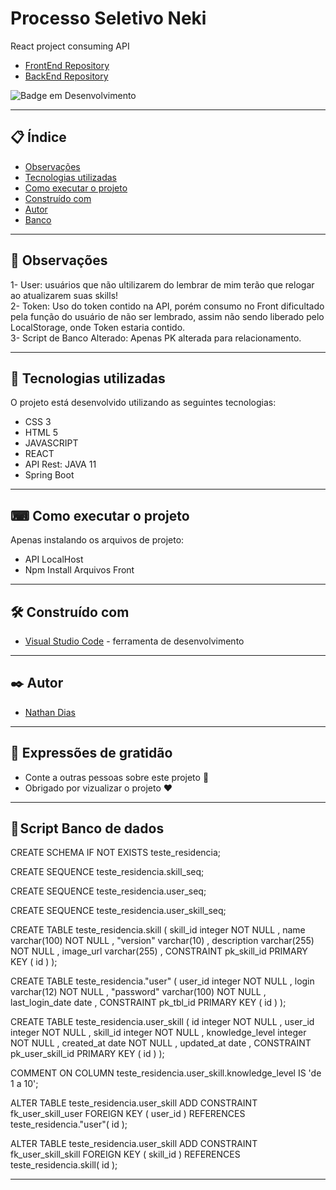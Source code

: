 # Processo Seletivo Neki
React project consuming API

* [FrontEnd Repository](https://github.com/nathanfdias/SeletivoNekiFront/) 
* [BackEnd Repository](https://github.com/nathanfdias/SeletivoNekiBack/) 

![Badge em Desenvolvimento](https://img.shields.io/static/v1?label=STATUS&message=FINALIZADO&color=GREEN&style=for-the-badge)
 
--- 

## 📋 Índice

- [Observações](#-observações)
- [Tecnologias utilizadas](#-tecnologias-utilizadas)
- [Como executar o projeto](#-como-executar-o-projeto)
- [Construído com](#%EF%B8%8F-construído-com)
- [Autor](#%EF%B8%8F-autor)
- [Banco](#%EF%B8%8F-autor)

---

## 🚀 Observações

1- User: usuários que não ultilizarem do lembrar de mim terão que relogar ao atualizarem suas skills!</br>
2- Token: Uso do token contido na API, porém consumo no Front dificultado pela função do usuário de não ser lembrado, assim não sendo liberado pelo LocalStorage, onde Token estaria contido.</br>
3- Script de Banco Alterado: Apenas PK alterada para relacionamento.</br>


--- 

## 🚀 Tecnologias utilizadas

O projeto está desenvolvido utilizando as seguintes tecnologias:

- CSS 3
- HTML 5
- JAVASCRIPT
- REACT
- API Rest: JAVA 11
- Spring Boot

--- 

## ⌨ Como executar o projeto

Apenas instalando os arquivos de projeto:
  - API LocalHost
  - Npm Install Arquivos Front

--- 

## 🛠️ Construído com

* [Visual Studio Code](https://code.visualstudio.com/) - ferramenta de desenvolvimento

--- 

## ✒️ Autor

  * [Nathan Dias](https://github.com/nathanfdias/) 

--- 
 
## 🎁 Expressões de gratidão

* Conte a outras pessoas sobre este projeto 📢
* Obrigado por vizualizar o projeto ❤️

--- 

## 👾 Script Banco de dados

CREATE SCHEMA IF NOT EXISTS teste_residencia;

CREATE SEQUENCE teste_residencia.skill_seq;

CREATE SEQUENCE teste_residencia.user_seq;

CREATE SEQUENCE teste_residencia.user_skill_seq;

CREATE  TABLE teste_residencia.skill ( 
	skill_id                   integer  NOT NULL ,
	name                 varchar(100)  NOT NULL ,
	"version"            varchar(10)   ,
	description          varchar(255)  NOT NULL ,
	image_url            varchar(255)   ,
	CONSTRAINT pk_skill_id PRIMARY KEY ( id )
 );

CREATE  TABLE teste_residencia."user" ( 
	user_id                   integer  NOT NULL ,
	login                varchar(12)  NOT NULL ,
	"password"           varchar(100)  NOT NULL ,
	last_login_date      date   ,
	CONSTRAINT pk_tbl_id PRIMARY KEY ( id )
 );

CREATE  TABLE teste_residencia.user_skill ( 
	id                   integer  NOT NULL ,
	user_id              integer  NOT NULL ,
	skill_id             integer  NOT NULL ,
	knowledge_level      integer  NOT NULL ,
	created_at           date  NOT NULL ,
	updated_at           date   ,
	CONSTRAINT pk_user_skill_id PRIMARY KEY ( id )
 );

COMMENT ON COLUMN teste_residencia.user_skill.knowledge_level IS 'de 1 a 10';

ALTER TABLE teste_residencia.user_skill ADD CONSTRAINT fk_user_skill_user FOREIGN KEY ( user_id ) REFERENCES teste_residencia."user"( id );

ALTER TABLE teste_residencia.user_skill ADD CONSTRAINT fk_user_skill_skill FOREIGN KEY ( skill_id ) REFERENCES teste_residencia.skill( id );

--- 
